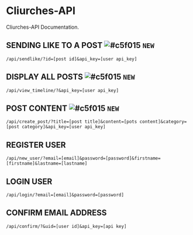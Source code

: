 # Cliurches-API

Cliurches-API Documentation.

## SENDING LIKE TO A POST ![#c5f015](https://via.placeholder.com/15/c5f015/000000?text=+) `NEW`
```
/api/sendlike/?id=[post id]&api_key=[user api_key]
```
## DISPLAY ALL POSTS ![#c5f015](https://via.placeholder.com/15/c5f015/000000?text=+) `NEW`
```
/api/view_timeline/?&api_key=[user api_key]
```
## POST CONTENT ![#c5f015](https://via.placeholder.com/15/c5f015/000000?text=+) `NEW`
```
/api/create_post/?title=[post title]&content=[pots content]&category=[post category]&api_key=[user api_key]
```
## REGISTER USER 
```
/api/new_user/?email=[email]&password=[password]&firstname=[firstname]&lastname=[lastname]
```
## LOGIN USER 
```
/api/login/?email=[email]&password=[password]
```
## CONFIRM EMAIL ADDRESS 
```
/api/confirm/?&uid=[user id]&api_key=[api key]
```
